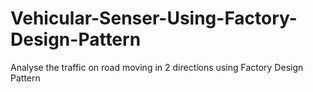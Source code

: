 # Vehicular-Senser-Using-Factory-Design-Pattern
Analyse the traffic on road moving in 2 directions using Factory Design Pattern
